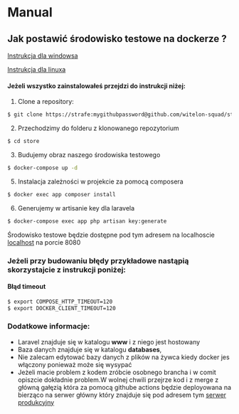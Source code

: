 # Manual
## Jak postawić środowisko testowe na dockerze ?
[Instrukcja dla windowsa](https://docs.docker.com/docker-for-windows/)

[Instrukcja dla linuxa](https://docs.docker.com/compose/install/)

#### Jeżeli wszystko zainstalowałeś  przejdzi do instrukcji niżej:
1. Clone a repository:
```bash
$ git clone https://strafe:mygithubpassword@github.com/witelon-squad/store
```
2. Przechodzimy do folderu z klonowanego repozytorium 
```bash
$ cd store
```
3. Budujemy obraz naszego środowiska testowego
```bash
$ docker-compose up -d
```
5. Instalacja zależności w projekcie za pomocą composera
```bash
$ docker exec app composer install
```
6.  Generujemy w artisanie key dla laravela
```bash
$ docker-compose exec app php artisan key:generate
```
Środowisko testowe będzie dostępne pod tym adresem na localhoscie [localhost](http://localhost:8080) na porcie 8080

### Jeżeli przy budowaniu błędy przykładowe nastąpią skorzystajcie z instrukcji poniżej:
#### Błąd timeout
```bash
$ export COMPOSE_HTTP_TIMEOUT=120
$ export DOCKER_CLIENT_TIMEOUT=120
```

### Dodatkowe informacje:
- Laravel znajduje się w katalogu <b>www</b> i z niego jest hostowany
- Baza danych znajduje się w katalogu <b>databases</b>,
- Nie zalecam edytować bazy danych z plików na żywca kiedy docker jes włączony ponieważ może się wysypać
- Jeżeli macie problem z kodem zróbcie osobnego brancha i w comit opiszcie dokładnie problem.W wolnej chwili przejrze kod i z merge z główną gałęzią która za pomocą githube actions będzie deployowana na bierząco na serwer główny który znajduje się pod adresem tym [serwer produkcyjny](http://95.111.242.110:8080/) 
